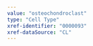 ```yaml
---
value: "osteochondroclast"
type: "Cell Type"
xref-identifier: "0000093"
xref-dataSource: "CL"
---
```

